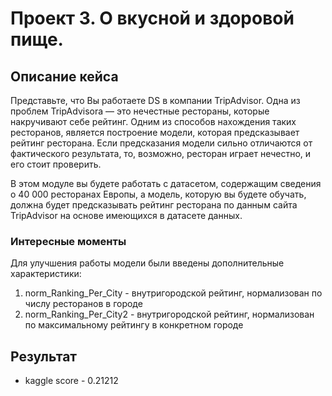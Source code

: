 # Проект 3. О вкусной и здоровой пище.  

## Описание кейса
Представьте, что Вы работаете DS в компании TripAdvisor. Одна из проблем TripAdvisorа — это нечестные рестораны, которые накручивают себе рейтинг. Одним из способов нахождения таких ресторанов, является построение модели, которая предсказывает рейтинг ресторана. Если предсказания модели сильно отличаются от фактического результата, то, возможно, ресторан играет нечестно, и его стоит проверить.

В этом модуле вы будете работать с датасетом, содержащим сведения о 40 000 ресторанах Европы, а модель, которую вы будете обучать, должна будет предсказывать рейтинг ресторана по данным сайта TripAdvisor на основе имеющихся в датасете данных.  


### Интересные моменты
Для улучшения работы модели были введены дополнительные характеристики:
1. norm_Ranking_Per_City - внутригородской рейтинг, нормализован по числу ресторанов в городе
2. norm_Ranking_Per_City2 - внутригородской рейтинг, нормализован по максимальному рейтингу в конкретном городе


## Результат  
- kaggle score - 0.21212
